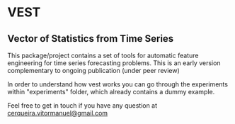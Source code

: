 # VEST 
## Vector of Statistics from Time Series

This package/project contains a set of tools for automatic feature engineering for time series forecasting problems.
This is an early version complementary to ongoing publication (under peer review)

In order to understand how vest works you can go through the experiments within "experiments" folder, which already contains a dummy example.

Feel free to get in touch if you have any question at cerqueira.vitormanuel@gmail.com
